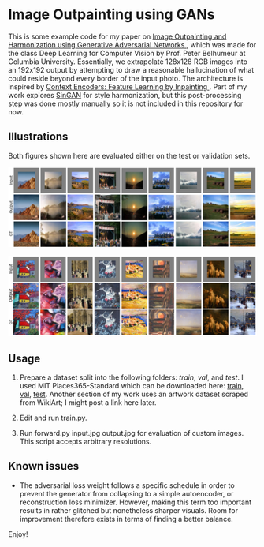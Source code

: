 # Image Outpainting using GANs

This is some example code for my paper on [Image Outpainting and Harmonization using Generative Adversarial Networks
](https://arxiv.org/abs/1912.10960), which was made for the class Deep Learning for Computer Vision by Prof. Peter Belhumeur at Columbia University. Essentially, we extrapolate 128x128 RGB images into an 192x192 output by attempting to draw a reasonable hallucination of what could reside beyond every border of the input photo. The architecture is inspired by [Context Encoders: Feature Learning by Inpainting
](https://arxiv.org/abs/1604.07379). Part of my work explores [SinGAN](https://arxiv.org/abs/1905.01164) for style harmonization, but this post-processing step was done mostly manually so it is not included in this repository for now.

## Illustrations

Both figures shown here are evaluated either on the test or validation sets.

![Places365-Standard](demo_places.png "Places365-Standard")

![WikiArt](demo_wikiart.png "WikiArt")

## Usage

1. Prepare a dataset split into the following folders: *train*, *val*, and *test*. I used MIT Places365-Standard which can be downloaded here: [train](http://data.csail.mit.edu/places/places365/train_256_places365standard.tar), [val](http://data.csail.mit.edu/places/places365/val_256.tar), [test](http://data.csail.mit.edu/places/places365/test_256.tar). Another section of my work uses an artwork dataset scraped from WikiArt; I might post a link here later.

2. Edit and run train.py.

3. Run forward.py input.jpg output.jpg for evaluation of custom images. This script accepts arbitrary resolutions.

## Known issues

* The adversarial loss weight follows a specific schedule in order to prevent the generator from collapsing to a simple autoencoder, or reconstruction loss minimizer. However, making this term too important results in rather glitched but nonetheless sharper visuals. Room for improvement therefore exists in terms of finding a better balance.

Enjoy!